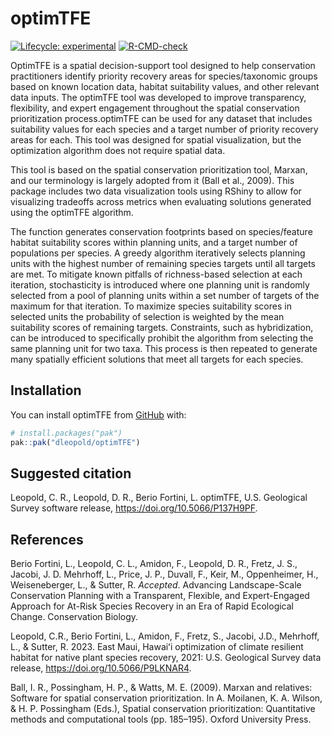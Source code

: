 
<!-- README.md is generated from README.Rmd. Please edit that file -->

# optimTFE

<!-- badges: start -->

[![Lifecycle:
experimental](https://img.shields.io/badge/lifecycle-experimental-orange.svg)](https://lifecycle.r-lib.org/articles/stages.html#experimental)
[![R-CMD-check](https://github.com/dleopold/optimTFE/actions/workflows/R-CMD-check.yaml/badge.svg)](https://github.com/dleopold/optimTFE/actions/workflows/R-CMD-check.yaml)
<!-- badges: end -->

OptimTFE is a spatial decision-support tool designed to help
conservation practitioners identify priority recovery areas for
species/taxonomic groups based on known location data, habitat
suitability values, and other relevant data inputs. The optimTFE tool
was developed to improve transparency, flexibility, and expert
engagement throughout the spatial conservation prioritization
process.optimTFE can be used for any dataset that includes suitability
values for each species and a target number of priority recovery areas
for each. This tool was designed for spatial visualization, but the
optimization algorithm does not require spatial data.

This tool is based on the spatial conservation prioritization tool,
Marxan, and our terminology is largely adopted from it (Ball et al.,
2009). This package includes two data visualization tools using RShiny
to allow for visualizing tradeoffs across metrics when evaluating
solutions generated using the optimTFE algorithm.

The function generates conservation footprints based on species/feature
habitat suitability scores within planning units, and a target number of
populations per species. A greedy algorithm iteratively selects planning
units with the highest number of remaining species targets until all
targets are met. To mitigate known pitfalls of richness-based selection
at each iteration, stochasticity is introduced where one planning unit
is randomly selected from a pool of planning units within a set number
of targets of the maximum for that iteration. To maximize species
suitability scores in selected units the probability of selection is
weighted by the mean suitability scores of remaining targets.
Constraints, such as hybridization, can be introduced to specifically
prohibit the algorithm from selecting the same planning unit for two
taxa. This process is then repeated to generate many spatially efficient
solutions that meet all targets for each species.

## Installation

You can install optimTFE from [GitHub](https://github.com/) with:

``` r
# install.packages("pak")
pak::pak("dleopold/optimTFE")
```

## Suggested citation

Leopold, C. R., Leopold, D. R., Berio Fortini, L. optimTFE, U.S.
Geological Survey software release, <https://doi.org/10.5066/P137H9PF>.

## References

Berio Fortini, L., Leopold, C. L., Amidon, F., Leopold, D. R., Fretz, J.
S., Jacobi, J. D. Mehrhoff, L., Price, J. P., Duvall, F., Keir, M.,
Oppenheimer, H., Weiseneberger, L., & Sutter, R. *Accepted*. Advancing
Landscape-Scale Conservation Planning with a Transparent, Flexible, and
Expert-Engaged Approach for At-Risk Species Recovery in an Era of Rapid
Ecological Change. Conservation Biology.

Leopold, C.R., Berio Fortini, L., Amidon, F., Fretz, S., Jacobi, J.D.,
Mehrhoff, L., & Sutter, R. 2023. East Maui, Hawaiʻi optimization of
climate resilient habitat for native plant species recovery, 2021: U.S.
Geological Survey data release, <https://doi.org/10.5066/P9LKNAR4>.

Ball, I. R., Possingham, H. P., & Watts, M. E. (2009). Marxan and
relatives: Software for spatial conservation prioritization. In A.
Moilanen, K. A. Wilson, & H. P. Possingham (Eds.), Spatial conservation
prioritization: Quantitative methods and computational tools
(pp. 185–195). Oxford University Press.
